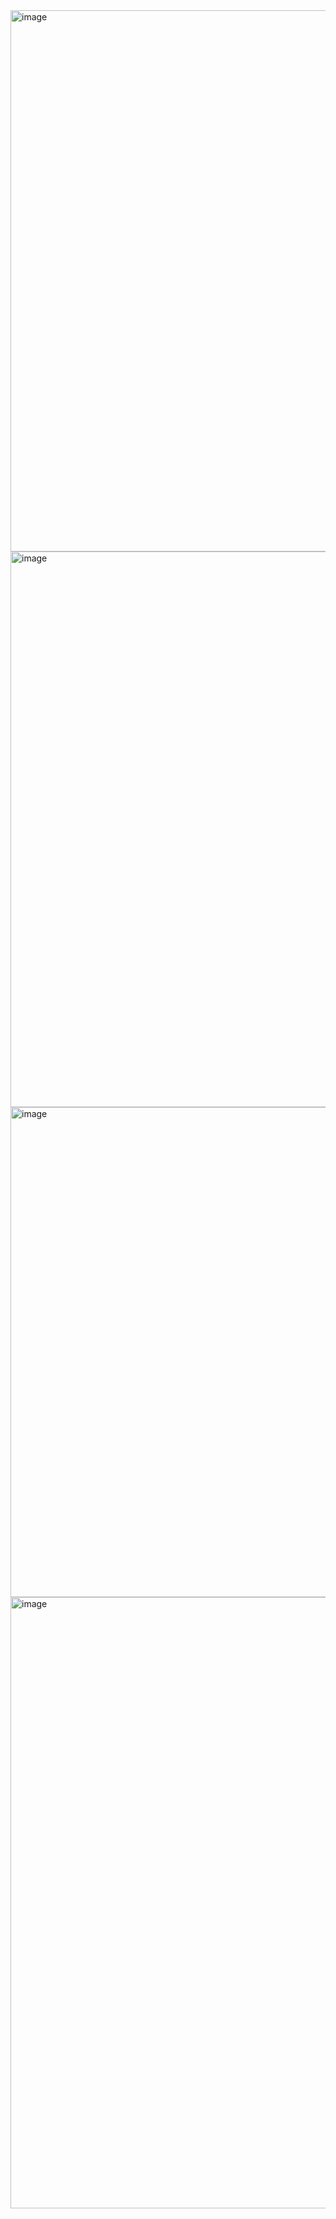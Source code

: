 <img width="1920" height="866" alt="image" src="https://github.com/user-attachments/assets/3cbac075-fc26-44ac-9895-a29acaca0091" />
<img width="1546" height="889" alt="image" src="https://github.com/user-attachments/assets/e749f4eb-d186-49f7-810a-5f77c9be33c9" />
<img width="1613" height="784" alt="image" src="https://github.com/user-attachments/assets/d8117ae8-17f9-43f9-9211-b6e54c4834e6" />
<img width="1545" height="978" alt="image" src="https://github.com/user-attachments/assets/a3342599-179a-40bd-b2c3-3a0fe85ff226" />
